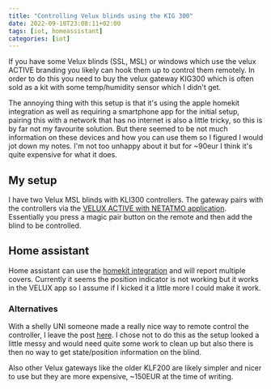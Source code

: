 ```yaml
---
title: "Controlling Velux blinds using the KIG 300"
date: 2022-09-18T23:08:11+02:00
tags: [iot, homeassistant]
categories: [iot]
---
```

If you have some Velux blinds (SSL, MSL) or windows which use the velux ACTIVE branding you likely can hook them up to control them remotely. In order to do this you need to buy the velux gateway KIG300 which is often sold as a kit with some temp/humidity sensor which I didn't get.

The annoying thing with this setup is that it's using the apple homekit integration as well as requiring a smartphone app for the initial setup, pairing this with a network that has no internet is also a little tricky, so this is by far not my favourite solution. But there seemed to be not much information on these devices and how you can use them so I figured I would jot down my notes. I'm not too unhappy about it but for ~90eur I think it's quite expensive for what it does.

## My setup

I have two Velux MSL blinds with KLI300 controllers. The gateway pairs with the controllers via the [VELUX ACTIVE with NETATMO application](https://play.google.com/store/apps/details?id=com.velux.active&hl=en&gl=UShttps://play.google.com/store/apps/details?id=com.velux.active&hl=en&gl=US). Essentially you press a magic pair button on the remote and then add the blind to be controlled.

## Home assistant

Home assistant can use the [homekit integration](https://www.home-assistant.io/integrations/homekit/) and will report multiple covers. Currently it seems the position indicator is not working but it works in the VELUX app so I assume if I kicked it a little more I could make it work.

### Alternatives

With a shelly UNI someone made a really nice way to remote control the controller, I leave the post [here](https://www.reddit.com/r/homeassistant/comments/pzhkia/hack_velux_kli3xx_to_use_blinds_without_gateway/). I chose not to do this as the setup looked a little messy and would need quite some work to clean up but also there is then no way to get state/position information on the blind.

Also other Velux gateways like the older KLF200 are likely simpler and nicer to use but they are more expensive, ~150EUR at the time of writing.
